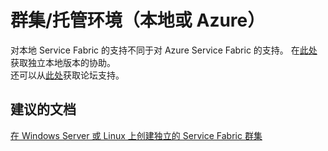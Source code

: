 <properties
    pageTitle="群集/托管环境（本地或 Azure）"
    description="群集/托管环境（本地或 Azure）"
    service="microsoft.servicefabric"
    resource="clusters"
    authors="aashu"
    displayOrder=""
    selfHelpType="generic"
    supportTopicIds="32449689"
    resourceTags=""
    productPesIds="15842"
    cloudEnvironments="public,BlackForest,Fairfax"
/>


# <a name="clusterhosting-environment-on-premises-or-azure"></a>群集/托管环境（本地或 Azure）
对本地 Service Fabric 的支持不同于对 Azure Service Fabric 的支持。 在[此处](https://social.msdn.microsoft.com/Forums/azure/home?forum=AzureServiceFabric)获取独立本地版本的协助。<br>
还可以从[此处](http://support.microsoft.com/oas/default.aspx?prid=16146)获取论坛支持。

## <a name="recommended-documents"></a>**建议的文档**
[在 Windows Server 或 Linux 上创建独立的 Service Fabric 群集](https://azure.microsoft.com/documentation/articles/service-fabric-deploy-anywhere/)



<!--HONumber=Jan17_HO1-->



